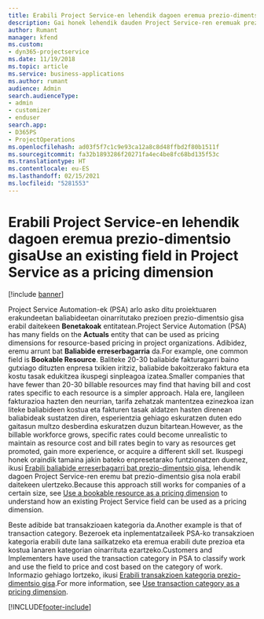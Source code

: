 ```yaml
---
title: Erabili Project Service-en lehendik dagoen eremua prezio-dimentsio gisa
description: Gai honek lehendik dauden Project Service-ren eremuak prezio-dimentsio gisa erabiltzeari buruzko informazioa eskaintzen du.
author: Rumant
manager: kfend
ms.custom:
- dyn365-projectservice
ms.date: 11/19/2018
ms.topic: article
ms.service: business-applications
ms.author: rumant
audience: Admin
search.audienceType:
- admin
- customizer
- enduser
search.app:
- D365PS
- ProjectOperations
ms.openlocfilehash: ad03f5f7c1c9e93ca12a8c8d48ffbd2f80b1511f
ms.sourcegitcommit: fa32b1893286f20271fa4ec4be8fc68bd135f53c
ms.translationtype: HT
ms.contentlocale: eu-ES
ms.lasthandoff: 02/15/2021
ms.locfileid: "5281553"
---
```

# <a name="use-an-existing-field-in-project-service-as-a-pricing-dimension"></a><span data-ttu-id="eef14-103">Erabili Project Service-en lehendik dagoen eremua prezio-dimentsio gisa</span><span class="sxs-lookup"><span data-stu-id="eef14-103">Use an existing field in Project Service as a pricing dimension</span></span>

[!include [banner](../includes/psa-now-project-operations.md)]

<span data-ttu-id="eef14-104">Project Service Automation-ek (PSA) arlo asko ditu proiektuaren erakundeetan baliabideetan oinarritutako prezioen prezio-dimentsio gisa erabil daitekeen **Benetakoak** entitatean.</span><span class="sxs-lookup"><span data-stu-id="eef14-104">Project Service Automation (PSA) has many fields on the **Actuals** entity that can be used as pricing dimensions for resource-based pricing in project organizations.</span></span> <span data-ttu-id="eef14-105">Adibidez, eremu arrunt bat **Baliabide erreserbagarria** da.</span><span class="sxs-lookup"><span data-stu-id="eef14-105">For example, one common field is **Bookable Resource**.</span></span> <span data-ttu-id="eef14-106">Baliteke 20-30 baliabide fakturagarri baino gutxiago dituzten enpresa txikien iritziz, baliabide bakoitzerako faktura eta kostu tasak edukitzea ikuspegi sinpleagoa izatea.</span><span class="sxs-lookup"><span data-stu-id="eef14-106">Smaller companies that have fewer than 20-30 billable resources may find that having bill and cost rates specific to each resource is a simpler approach.</span></span> <span data-ttu-id="eef14-107">Hala ere, langileen fakturazioa hazten den neurrian, tarifa zehatzak mantentzea ezinezkoa izan liteke baliabideen kostua eta fakturen tasak aldatzen hasten direnean baliabideak sustatzen diren, esperientzia gehiago eskuratzen duten edo gaitasun multzo desberdina eskuratzen duzun bitartean.</span><span class="sxs-lookup"><span data-stu-id="eef14-107">However, as the billable workforce grows, specific rates could become unrealistic to maintain as resource cost and bill rates begin to vary as resources get promoted, gain more experience, or acquire a different skill set.</span></span> <span data-ttu-id="eef14-108">Ikuspegi honek oraindik tamaina jakin bateko enpresetarako funtzionatzen duenez, ikusi [Erabili baliabide erreserbagarri bat prezio-dimentsio gisa](bookable-resource-pricing-dimension.md), lehendik dagoen Project Service-ren eremu bat prezio-dimentsio gisa nola erabil daitekeen ulertzeko.</span><span class="sxs-lookup"><span data-stu-id="eef14-108">Because this approach still works for companies of a certain size, see [Use a bookable resource as a pricing dimension](bookable-resource-pricing-dimension.md) to understand how an existing Project Service field can be used as a pricing dimension.</span></span>

<span data-ttu-id="eef14-109">Beste adibide bat transakzioaen kategoria da.</span><span class="sxs-lookup"><span data-stu-id="eef14-109">Another example is that of transaction category.</span></span> <span data-ttu-id="eef14-110">Bezeroek eta inplementatzaileek PSA-ko transakzioen kategoria erabili dute lana sailkatzeko eta eremua erabili dute prezioa eta kostua lanaren kategorian oinarrituta ezartzeko.</span><span class="sxs-lookup"><span data-stu-id="eef14-110">Customers and Implementers have used the transaction category in PSA to classify work and use the field to price and cost based on the category of work.</span></span> <span data-ttu-id="eef14-111">Informazio gehiago lortzeko, ikusi [Erabili transakzioen kategoria prezio-dimentsio gisa](transaction-category-pricing-dimension.md).</span><span class="sxs-lookup"><span data-stu-id="eef14-111">For more information, see [Use transaction category as a pricing dimension](transaction-category-pricing-dimension.md).</span></span>


[!INCLUDE[footer-include](../includes/footer-banner.md)]